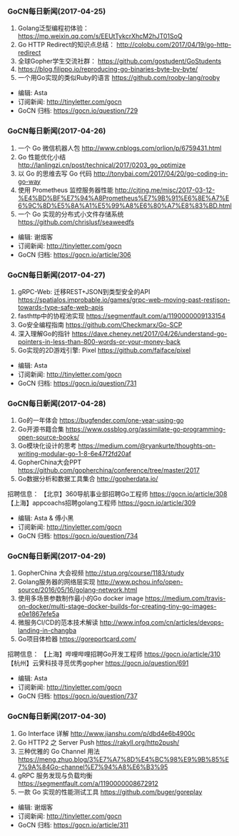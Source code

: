 ### GoCN每日新闻(2017-04-25)

1. Golang泛型编程初体验： https://mp.weixin.qq.com/s/EEUtTykcrXhcM2hJT01SoQ
2. Go HTTP Redirect的知识点总结： http://colobu.com/2017/04/19/go-http-redirect
3. 全球Gopher学生交流社群： https://github.com/gostudent/GoStudents
4.  https://blog.filippo.io/reproducing-go-binaries-byte-by-byte/
5. 一个用Go实现的类似Ruby的语言 https://github.com/rooby-lang/rooby

* 编辑: Asta
* 订阅新闻: http://tinyletter.com/gocn
* GoCN 归档: https://gocn.io/question/729

### GoCN每日新闻(2017-04-26)

1. 一个 Go 微信机器人包 http://www.cnblogs.com/orlion/p/6759431.html
2. Go 性能优化小结 http://lanlingzi.cn/post/technical/2017/0203_go_optimize
3. 以 Go 的思维去写 Go 代码 http://tonybai.com/2017/04/20/go-coding-in-go-way
4. 使用 Prometheus 监控服务器性能 http://cjting.me/misc/2017-03-12-%E4%BD%BF%E7%94%A8Prometheus%E7%9B%91%E6%8E%A7%E6%9C%8D%E5%8A%A1%E5%99%A8%E6%80%A7%E8%83%BD.html
5. 一个 Go 实现的分布式小文件存储系统 https://github.com/chrislusf/seaweedfs

* 编辑: 谢烟客
* 订阅新闻: http://tinyletter.com/gocn
* GoCN 归档: https://gocn.io/article/306

### GoCN每日新闻(2017-04-27)

1. gRPC-Web: 迁移REST+JSON到类型安全的API https://spatialos.improbable.io/games/grpc-web-moving-past-restjson-towards-type-safe-web-apis
2. fasthttp中的协程池实现 https://segmentfault.com/a/1190000009133154
3. Go安全编程指南 https://github.com/Checkmarx/Go-SCP
4. 深入理解Go的指针 https://dave.cheney.net/2017/04/26/understand-go-pointers-in-less-than-800-words-or-your-money-back
5. Go实现的2D游戏引擎: Pixel https://github.com/faiface/pixel

* 编辑: Asta
* 订阅新闻: http://tinyletter.com/gocn
* GoCN 归档: https://gocn.io/question/731

### GoCN每日新闻(2017-04-28)

1. Go的一年体会 https://bugfender.com/one-year-using-go
2. Go开源书籍合集 https://www.ossblog.org/assimilate-go-programming-open-source-books/
3. Go模块化设计的思考 https://medium.com/@ryankurte/thoughts-on-writing-modular-go-1-8-6e47f2fd20af
4. GopherChina大会PPT https://github.com/gopherchina/conference/tree/master/2017
5. Go数据分析和数据工具集合 http://gopherdata.io/

招聘信息：
【北京】360导航事业部招聘Go工程师 https://gocn.io/article/308
【上海】appcoachs招聘golang工程师 https://gocn.io/article/309

* 编辑: Asta & 傅小黑
* 订阅新闻: http://tinyletter.com/gocn
* GoCN 归档: https://gocn.io/question/734

### GoCN每日新闻(2017-04-29)

1. GopherChina 大会视频 http://stuq.org/course/1183/study
2. Golang服务器的网络层实现 http://www.pchou.info/open-source/2016/05/16/golang-network.html
3. 使用多场景参数制作最小的Go docker image https://medium.com/travis-on-docker/multi-stage-docker-builds-for-creating-tiny-go-images-e0e1867efe5a
4. 微服务CI/CD的范本技术解读 http://www.infoq.com/cn/articles/devops-landing-in-changba
5. Go项目体检器 https://goreportcard.com/

招聘信息：
【上海】哔哩哔哩招聘Go开发工程师 https://gocn.io/article/310
【杭州】云霁科技寻觅优秀gopher https://gocn.io/question/691

* 编辑: Asta
* 订阅新闻: http://tinyletter.com/gocn
* GoCN 归档: https://gocn.io/question/737

### GoCN每日新闻(2017-04-30)

1. Go Interface 详解 http://www.jianshu.com/p/dbd4e6b4900c
2. Go HTTP2 之 Server Push https://rakyll.org/http2push/
3. 三种优雅的 Go Channel 用法 https://meng.zhuo.blog/3%E7%A7%8D%E4%BC%98%E9%9B%85%E7%9A%84Go-channel%E7%94%A8%E6%B3%95
4. gRPC 服务发现与负载均衡 https://segmentfault.com/a/1190000008672912
5. 一款 Go 实现的性能测试工具 https://github.com/buger/goreplay

* 编辑: 谢烟客
* 订阅新闻: http://tinyletter.com/gocn
* GoCN 归档: https://gocn.io/article/311